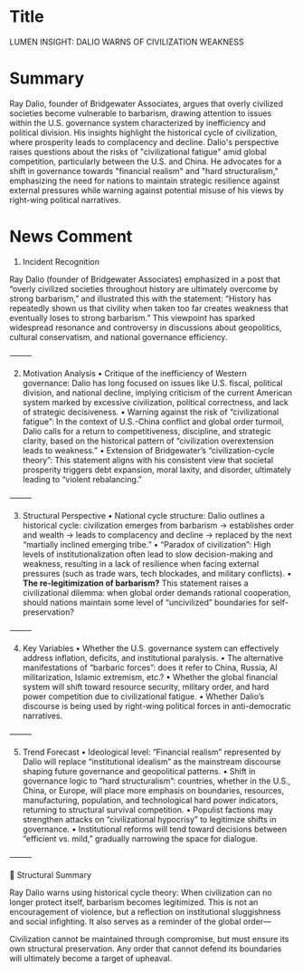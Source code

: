 # Title
LUMEN INSIGHT: DALIO WARNS OF CIVILIZATION WEAKNESS

# Summary
Ray Dalio, founder of Bridgewater Associates, argues that overly civilized societies become vulnerable to barbarism, drawing attention to issues within the U.S. governance system characterized by inefficiency and political division. His insights highlight the historical cycle of civilization, where prosperity leads to complacency and decline. Dalio's perspective raises questions about the risks of "civilizational fatigue" amid global competition, particularly between the U.S. and China. He advocates for a shift in governance towards "financial realism" and "hard structuralism," emphasizing the need for nations to maintain strategic resilience against external pressures while warning against potential misuse of his views by right-wing political narratives.

# News Comment
1. Incident Recognition

Ray Dalio (founder of Bridgewater Associates) emphasized in a post that “overly civilized societies throughout history are ultimately overcome by strong barbarism,” and illustrated this with the statement: “History has repeatedly shown us that civility when taken too far creates weakness that eventually loses to strong barbarism.” This viewpoint has sparked widespread resonance and controversy in discussions about geopolitics, cultural conservatism, and national governance efficiency.

⸻

2. Motivation Analysis
   • Critique of the inefficiency of Western governance: Dalio has long focused on issues like U.S. fiscal, political division, and national decline, implying criticism of the current American system marked by excessive civilization, political correctness, and lack of strategic decisiveness.
   • Warning against the risk of “civilizational fatigue”: In the context of U.S.-China conflict and global order turmoil, Dalio calls for a return to competitiveness, discipline, and strategic clarity, based on the historical pattern of “civilization overextension leads to weakness.”
   • Extension of Bridgewater’s “civilization-cycle theory”: This statement aligns with his consistent view that societal prosperity triggers debt expansion, moral laxity, and disorder, ultimately leading to “violent rebalancing.”

⸻

3. Structural Perspective
   • National cycle structure: Dalio outlines a historical cycle: civilization emerges from barbarism → establishes order and wealth → leads to complacency and decline → replaced by the next “martially inclined emerging tribe.”
   • “Paradox of civilization”: High levels of institutionalization often lead to slow decision-making and weakness, resulting in a lack of resilience when facing external pressures (such as trade wars, tech blockades, and military conflicts).
   • **The re-legitimization of barbarism?** This statement raises a civilizational dilemma: when global order demands rational cooperation, should nations maintain some level of “uncivilized” boundaries for self-preservation?

⸻

4. Key Variables
   • Whether the U.S. governance system can effectively address inflation, deficits, and institutional paralysis.
   • The alternative manifestations of “barbaric forces”: does it refer to China, Russia, AI militarization, Islamic extremism, etc.?
   • Whether the global financial system will shift toward resource security, military order, and hard power competition due to civilizational fatigue.
   • Whether Dalio’s discourse is being used by right-wing political forces in anti-democratic narratives.

⸻

5. Trend Forecast
   • Ideological level: “Financial realism” represented by Dalio will replace “institutional idealism” as the mainstream discourse shaping future governance and geopolitical patterns.
   • Shift in governance logic to “hard structuralism”: countries, whether in the U.S., China, or Europe, will place more emphasis on boundaries, resources, manufacturing, population, and technological hard power indicators, returning to structural survival competition.
   • Populist factions may strengthen attacks on “civilizational hypocrisy” to legitimize shifts in governance.
   • Institutional reforms will tend toward decisions between “efficient vs. mild,” gradually narrowing the space for dialogue.

⸻

🧩 Structural Summary

Ray Dalio warns using historical cycle theory:
When civilization can no longer protect itself, barbarism becomes legitimized.
This is not an encouragement of violence, but a reflection on institutional sluggishness and social infighting.
It also serves as a reminder of the global order—

Civilization cannot be maintained through compromise, but must ensure its own structural preservation.
Any order that cannot defend its boundaries will ultimately become a target of upheaval.

